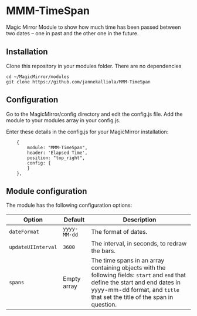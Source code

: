 # MMM-TimeSpan
Magic Mirror Module to show how much time has been passed between two dates – one in past and the other one in the future.

## Installation

Clone this repository in your modules folder. There are no dependencies

    cd ~/MagicMirror/modules 
    git clone https://github.com/jannekalliola/MMM-TimeSpan

## Configuration

Go to the MagicMirror/config directory and edit the config.js file. Add the module to your modules array in your config.js.

Enter these details in the config.js for your MagicMirror installation:

        {
            module: "MMM-TimeSpan",
            header: 'Elapsed Time',
            position: "top_right",
            config: {
            }
        },

## Module configuration
The module has the following configuration options:

<table>
  <thead>
    <tr>
      <th>Option</th>
	  <th>Default</th>
      <th>Description</th>
    </tr>
  </thead>
  <tbody>
    <tr>
      <td><code>dateFormat</code></td>
	  <td><code>yyyy-MM-dd</code></td>
      <td>The format of dates.</td>
    </tr>
    <tr>
      <td><code>updateUIInterval</code></td>
	  <td><code>3600</code></td>
      <td>The interval, in seconds, to redraw the bars.</td>
    </tr>
    <tr>
      <td><code>spans</code></td>
	  <td>Empty array</td>
      <td>The time spans in an array containing objects with the following fields: <code>start</code> and <code>end</code> that define the start and end dates in yyyy-mm-dd format, and <code>title</code> that set the title of the span in question.</td>
    </tr>
  </tbody>
</table>
